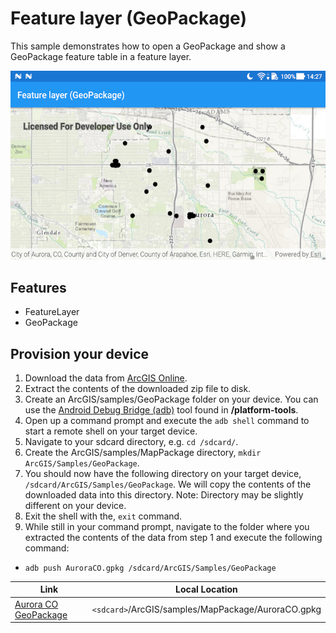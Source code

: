# Feature layer (GeoPackage)
This sample demonstrates how to open a GeoPackage and show a GeoPackage feature table in a feature layer.

![Feature layer GeoPackage App](feature-layer-geopackage.png)

## Features
- FeatureLayer
- GeoPackage

## Provision your device
1. Download the data from [ArcGIS Online](https://www.arcgis.com/home/item.html?id=68ec42517cdd439e81b036210483e8e7).
2. Extract the contents of the downloaded zip file to disk.
3. Create an ArcGIS/samples/GeoPackage folder on your device. You can use the [Android Debug Bridge (adb)](https://developer.android.com/guide/developing/tools/adb.html) tool found in **<sdk-dir>/platform-tools**.
4. Open up a command prompt and execute the ```adb shell``` command to start a remote shell on your target device.
5. Navigate to your sdcard directory, e.g. ```cd /sdcard/```.
6. Create the ArcGIS/samples/MapPackage directory, ```mkdir ArcGIS/Samples/GeoPackage```.
7. You should now have the following directory on your target device, ```/sdcard/ArcGIS/Samples/GeoPackage```. We will copy the contents of the downloaded data into this directory. Note:  Directory may be slightly different on your device.
8. Exit the shell with the, ```exit``` command.
9. While still in your command prompt, navigate to the folder where you extracted the contents of the data from step 1 and execute the following command:
* ```adb push AuroraCO.gpkg /sdcard/ArcGIS/Samples/GeoPackage```


Link | Local Location
---------|-------|
|[Aurora CO GeoPackage](https://www.arcgis.com/home/item.html?id=68ec42517cdd439e81b036210483e8e7)| `<sdcard>`/ArcGIS/samples/MapPackage/AuroraCO.gpkg|
